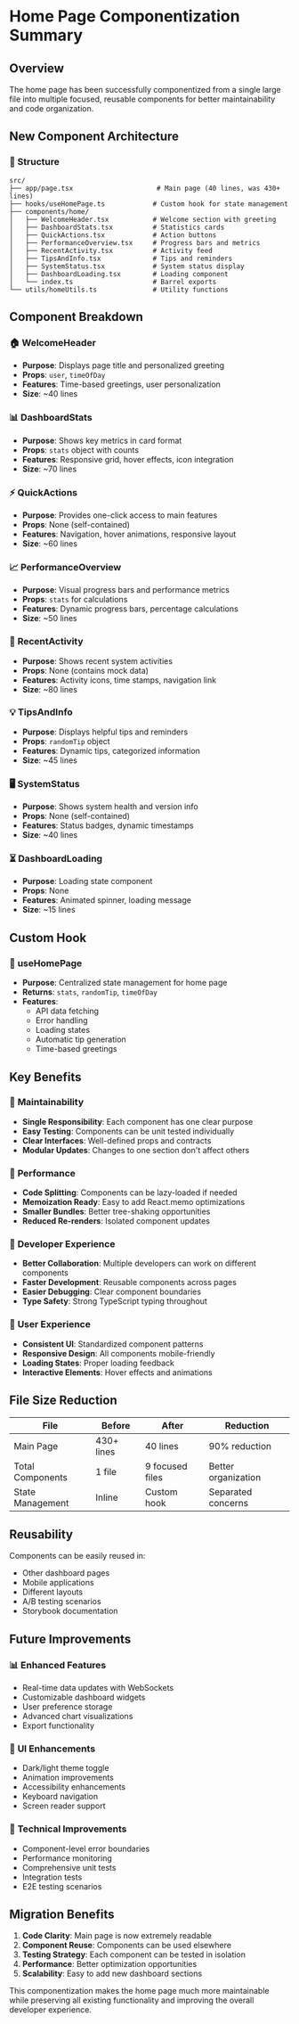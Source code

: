 # Home Page Componentization Summary

## Overview
The home page has been successfully componentized from a single large file into multiple focused, reusable components for better maintainability and code organization.

## New Component Architecture

### 📁 Structure
```
src/
├── app/page.tsx                     # Main page (40 lines, was 430+ lines)
├── hooks/useHomePage.ts            # Custom hook for state management
├── components/home/
│   ├── WelcomeHeader.tsx           # Welcome section with greeting
│   ├── DashboardStats.tsx          # Statistics cards
│   ├── QuickActions.tsx            # Action buttons
│   ├── PerformanceOverview.tsx     # Progress bars and metrics
│   ├── RecentActivity.tsx          # Activity feed
│   ├── TipsAndInfo.tsx             # Tips and reminders
│   ├── SystemStatus.tsx            # System status display
│   ├── DashboardLoading.tsx        # Loading component
│   └── index.ts                    # Barrel exports
└── utils/homeUtils.ts              # Utility functions
```

## Component Breakdown

### 🏠 **WelcomeHeader**
- **Purpose**: Displays page title and personalized greeting
- **Props**: `user`, `timeOfDay`
- **Features**: Time-based greetings, user personalization
- **Size**: ~40 lines

### 📊 **DashboardStats**
- **Purpose**: Shows key metrics in card format
- **Props**: `stats` object with counts
- **Features**: Responsive grid, hover effects, icon integration
- **Size**: ~70 lines

### ⚡ **QuickActions**
- **Purpose**: Provides one-click access to main features
- **Props**: None (self-contained)
- **Features**: Navigation, hover animations, responsive layout
- **Size**: ~60 lines

### 📈 **PerformanceOverview**
- **Purpose**: Visual progress bars and performance metrics
- **Props**: `stats` for calculations
- **Features**: Dynamic progress bars, percentage calculations
- **Size**: ~50 lines

### 🔔 **RecentActivity**
- **Purpose**: Shows recent system activities
- **Props**: None (contains mock data)
- **Features**: Activity icons, time stamps, navigation link
- **Size**: ~80 lines

### 💡 **TipsAndInfo**
- **Purpose**: Displays helpful tips and reminders
- **Props**: `randomTip` object
- **Features**: Dynamic tips, categorized information
- **Size**: ~45 lines

### 🖥️ **SystemStatus**
- **Purpose**: Shows system health and version info
- **Props**: None (self-contained)
- **Features**: Status badges, dynamic timestamps
- **Size**: ~40 lines

### ⏳ **DashboardLoading**
- **Purpose**: Loading state component
- **Props**: None
- **Features**: Animated spinner, loading message
- **Size**: ~15 lines

## Custom Hook

### 🎣 **useHomePage**
- **Purpose**: Centralized state management for home page
- **Returns**: `stats`, `randomTip`, `timeOfDay`
- **Features**: 
  - API data fetching
  - Error handling
  - Loading states
  - Automatic tip generation
  - Time-based greetings

## Key Benefits

### 🎯 **Maintainability**
- **Single Responsibility**: Each component has one clear purpose
- **Easy Testing**: Components can be unit tested individually
- **Clear Interfaces**: Well-defined props and contracts
- **Modular Updates**: Changes to one section don't affect others

### 🚀 **Performance**
- **Code Splitting**: Components can be lazy-loaded if needed
- **Memoization Ready**: Easy to add React.memo optimizations
- **Smaller Bundles**: Better tree-shaking opportunities
- **Reduced Re-renders**: Isolated component updates

### 👥 **Developer Experience**
- **Better Collaboration**: Multiple developers can work on different components
- **Faster Development**: Reusable components across pages
- **Easier Debugging**: Clear component boundaries
- **Type Safety**: Strong TypeScript typing throughout

### 📱 **User Experience**
- **Consistent UI**: Standardized component patterns
- **Responsive Design**: All components mobile-friendly
- **Loading States**: Proper loading feedback
- **Interactive Elements**: Hover effects and animations

## File Size Reduction

| File | Before | After | Reduction |
|------|--------|-------|-----------|
| Main Page | 430+ lines | 40 lines | 90% reduction |
| Total Components | 1 file | 9 focused files | Better organization |
| State Management | Inline | Custom hook | Separated concerns |

## Reusability

Components can be easily reused in:
- Other dashboard pages
- Mobile applications
- Different layouts
- A/B testing scenarios
- Storybook documentation

## Future Improvements

### 📊 **Enhanced Features**
- Real-time data updates with WebSockets
- Customizable dashboard widgets
- User preference storage
- Advanced chart visualizations
- Export functionality

### 🎨 **UI Enhancements**
- Dark/light theme toggle
- Animation improvements
- Accessibility enhancements
- Keyboard navigation
- Screen reader support

### 🔧 **Technical Improvements**
- Component-level error boundaries
- Performance monitoring
- Comprehensive unit tests
- Integration tests
- E2E testing scenarios

## Migration Benefits

1. **Code Clarity**: Main page is now extremely readable
2. **Component Reuse**: Components can be used elsewhere
3. **Testing Strategy**: Each component can be tested in isolation
4. **Performance**: Better optimization opportunities
5. **Scalability**: Easy to add new dashboard sections

This componentization makes the home page much more maintainable while preserving all existing functionality and improving the overall developer experience.
